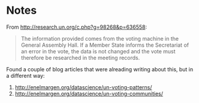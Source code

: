# Notes

From http://research.un.org/c.php?g=98268&p=636558:

<blockquote>
The information provided comes from the voting machine in the General Assembly 
Hall. If a Member State informs the Secretariat of an error in the vote, the 
data is not changed and the vote must therefore be researched in the meeting 
records.
</blockquote>


Found a couple of blog articles that were alreading writing about this, but in a 
different way: 

1. http://enelmargen.org/datascience/un-voting-patterns/
2. http://enelmargen.org/datascience/un-voting-communities/
